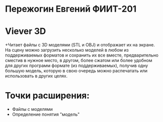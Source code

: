 Пережогин Евгений ФИИТ-201
==========================

Viever 3D
=========

+Читает файлы с 3D моделями (STL и OBJ) и отображает их на экране. На сцену можно загрузить несколько моделей в любом из поддерживаемых
форматов и сохранить их все вместе, предварительно сместив в нужное место, в другом, более сжатом или более удобном для других программ формате (из поддерживаемых),
получив одну большую модель, которую в свою очередь можно распечатать или использовать в других целях.

Точки расширения:
=================

+ Файлы с моделями
+ Определение понятия "модель"

